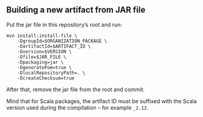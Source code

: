 ## Building a new artifact from JAR file

Put the jar file in this repository’s root and run:

```
mvn install:install-file \
    -DgroupId=$ORGANIZATION_PACKAGE \
    -DartifactId=$ARTIFACT_ID \
    -Dversion=$VERSION \
    -Dfile=$JAR_FILE \
    -Dpackaging=jar \
    -DgeneratePom=true \
    -DlocalRepositoryPath=. \
    -DcreateChecksum=true
```

After that, remove the jar file from the root and commit.

Mind that for Scala packages, the artifact ID must be suffixed with the Scala
version used during the compilation – for example `_2.12`.
